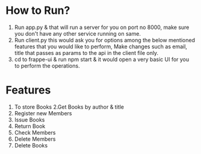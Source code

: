 # How to Run?
1) Run app.py & that will run a server for you on port no 8000, make sure you don't have any other service running on same.
2) Run client.py this would ask you for options among the below mentioned features that you would like to perform, Make changes such as email, title
   that passes as params to the api in the client file only.
3) cd to frappe-ui & run npm start & it would open a very basic UI for you to perform the operations.

# Features
1. To store Books
 2.Get Books by author & title
 3. Register new Members
 4. Issue Books
 5. Return Book
 6. Check Members
 7. Delete Members
 8. Delete Books

